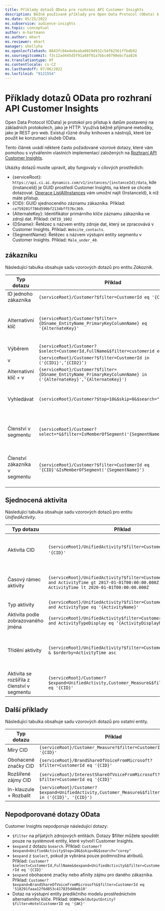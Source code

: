```yaml
---
title: Příklady dotazů OData pro rozhraní API Customer Insights
description: Běžně používané příklady pro Open Data Protocol (OData) k dotazování rozhraní API Customer Insights za účelem kontroly dat.
ms.date: 05/25/2022
ms.subservice: audience-insights
ms.topic: conceptual
author: m-hartmann
ms.author: mhart
ms.reviewer: mhart
manager: shellyha
ms.openlocfilehash: 8843fc04e4e6eaba0019d932c54f62561ffbdb92
ms.sourcegitcommit: f3c12ad445d5f91a88f91a7bbc40790ebcfaa826
ms.translationtype: HT
ms.contentlocale: cs-CZ
ms.lasthandoff: 07/06/2022
ms.locfileid: "9121554"
---
```

# <a name="odata-query-examples-for-customer-insights-apis"></a>Příklady dotazů OData pro rozhraní API Customer Insights

Open Data Protocol (OData) je protokol pro přístup k datům postavený na základních protokolech, jako je HTTP. Využívá běžně přijímané metodiky, jako je REST pro web. Existují různé druhy knihoven a nástrojů, které lze použít ke konzumaci služeb OData.

Tento článek uvádí některé často požadované vzorové dotazy, které vám pomohou s vytvářením vlastních implementací založených na [Rozhraní API Customer Insights](apis.md).

Ukázky dotazů musíte upravit, aby fungovaly v cílových prostředích: 

- {serviceRoot}: `https://api.ci.ai.dynamics.com/v1/instances/{instanceId}/data`, kde {instanceId} je GUID prostředí Customer Insights, na které se chcete dotazovat. [Operace ListAllInstances](https://developer.ci.ai.dynamics.com/api-details#api=CustomerInsights&operation=Get-all-instances) vám umožní najít {InstanceId}, k níž máte přístup.
- {CID}: GUID sjednoceného záznamu zákazníka. Příklad: `ce759201f786d590bf2134bff576c369`.
- {AlternateKey}: Identifikátor primárního klíče záznamu zákazníka ve zdroji dat. Příklad: `CNTID_1002`
- {DSname}: Řetězec s názvem entity zdroje dat, který se zpracovává v Customer Insights. Příklad: `Website_contacts`.
- {SegmentName}: Řetězec s názvem výstupní entity segmentu v Customer Insights. Příklad: `Male_under_40`.

## <a name="customer"></a>zákazníku

Následující tabulka obsahuje sadu vzorových dotazů pro entitu *Zákazník*.

|Typ dotazu |Příklad  | Poznámka:  |
|---------|---------|---------|
|ID jednoho zákazníka     | `{serviceRoot}/Customer?$filter=CustomerId eq '{CID}'`          |  |
|Alternativní klíč    | `{serviceRoot}/Customer?$filter={DSname_EntityName_PrimaryKeyColumnName} eq '{AlternateKey}'`         |  Alternativní klíče přetrvávají ve sjednocené entitě zákazníka       |
|Výběrem   | `{serviceRoot}/Customer?$select=CustomerId,FullName&$filter=customerid eq '1'`        |         |
|v    | `{serviceRoot}/Customer?$filter=CustomerId in ('{CID1}',’{CID2}’)`        |         |
|Alternativní klíč + v   | `{serviceRoot}/Customer?$filter={DSname_EntityName_PrimaryKeyColumnName} in ('{AlternateKey}','{AlternateKey}')`         |         |
|Vyhledávat  | `{serviceRoot}/Customer?$top=10&$skip=0&$search="string"`        |   Vrátí 10 nejlepších výsledků pro hledaný řetězec      |
|Členství v segmentu  | `{serviceRoot}/Customer?select=*&$filter=IsMemberOfSegment('{SegmentName}')&$top=10`     | Vrátí přednastavený počet řádků z entity segmentace.      |
|Členství zákazníka v segmentu | `{serviceRoot}/Customer?$filter=CustomerId eq '{CID}'&IsMemberOfSegment('{SegmentName}')`     | Vrátí profil zákazníka, pokud je členem daného segmentu     |

## <a name="unified-activity"></a>Sjednocená aktivita

Následující tabulka obsahuje sadu vzorových dotazů pro entitu *UnifiedActivity*.

|Typ dotazu |Příklad  | Poznámka:  |
|---------|---------|---------|
|Aktivita CID     | `{serviceRoot}/UnifiedActivity?$filter=CustomerId eq '{CID}'`          | Vypisuje aktivity konkrétního profilu zákazníka |
|Časový rámec aktivity    | `{serviceRoot}/UnifiedActivity?$filter=CustomerId eq '{CID}' and ActivityTime gt 2017-01-01T00:00:00.000Z and ActivityTime lt 2020-01-01T00:00:00.000Z`     |  Aktivity zákaznického profilu v časovém rámci       |
|Typ aktivity    |   `{serviceRoot}/UnifiedActivity?$filter=CustomerId eq '{CID}' and ActivityType eq '{ActivityName}'`        |         |
|Aktivita podle zobrazovaného jména     | `{serviceRoot}/UnifiedActivity$filter=CustomerId eq ‘{CID}’ and ActivityTypeDisplay eq ‘{ActivityDisplayName}’`        | |
|Třídění aktivity    | `{serviceRoot}/UnifiedActivity?$filter=CustomerId eq ‘{CID}’ & $orderby=ActivityTime asc`     |  Řazení aktivit ve vzestupném nebo sestupném pořadí       |
|Aktivita se rozšířila z členství v segmentu  |   `{serviceRoot}/Customer?$expand=UnifiedActivity,Customer_Measure&$filter=CustomerId eq '{CID}'`     |         |

## <a name="other-examples"></a>Další příklady

Následující tabulka obsahuje sadu vzorových dotazů pro ostatní entity.

|Typ dotazu |Příklad  | Poznámka:  |
|---------|---------|---------|
|Míry CID    | `{serviceRoot}/Customer_Measure?$filter=CustomerId eq '{CID}'`          |  |
|Obohacené značky CID    | `{serviceRoot}/BrandShareOfVoiceFromMicrosoft?$filter=CustomerId eq '{CID}'`  |       |
|Rozšířené zájmy CID    |   `{serviceRoot}/InterestShareOfVoiceFromMicrosoft?$filter=CustomerId eq '{CID}'`       |         |
|In-klauzule + Rozbalit     | `{serviceRoot}/Customer?$expand=UnifiedActivity,Customer_Measure&$filter=CustomerId in ('{CID}', '{CID}')`         | |

## <a name="not-supported-odata-queries"></a>Nepodporované dotazy OData

Customer Insights nepodporuje následující dotazy:

- `$filter` na přijatých zdrojových entitách. Dotazy $filter můžete spouštět pouze na systémové entity, které vytvoří Customer Insights.
- `$expand` z dotazu `$search`. Příklad: `Customer?$expand=UnifiedActivity$top=10&$skip=0&$search="corey"`
- `$expand` z `$select`, pokud je vybrána pouze podmnožina atributů. Příklad: `Customer?$select=CustomerId,FullName&$expand=UnifiedActivity&$filter=CustomerId eq '{CID}'`
- `$expand` obohacené značky nebo afinity zájmu pro daného zákazníka. Příklad: `Customer?$expand=BrandShareOfVoiceFromMicrosoft&$filter=CustomerId eq '518291faaa12f6d853c417835d40eb10'`
- Dotaz na výstupní entity predikčního modelu prostřednictvím alternativního klíče. Příklad: `OOBModelOutputEntity?$filter=HotelCustomerID eq '{AK}'`
